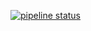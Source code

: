 [![pipeline status](https://gitlab.com/so61pi/ansible/badges/master/pipeline.svg)](https://gitlab.com/so61pi/ansible/commits/master)